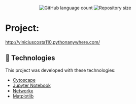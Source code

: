 <p align="center">
  <img alt="GitHub language count" src="https://img.shields.io/github/languages/count/mateuslatrova/Social-Circles-Graph-Database">

  <img alt="Repository size" src="https://img.shields.io/github/repo-size/mateuslatrova/Social-Circles-Graph-Database">
</p>

# Project:
 
http://viniciuscosta110.pythonanywhere.com/

## :rocket: Technologies

This project was developed with these technologies:

- [Cytoscape](https://dash.plotly.com/cytoscape)
- [Jupyter Notebook](https://jupyter.org/)
- [Networkx](https://networkx.org/)
- [Matplotlib](https://matplotlib.org/)

